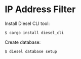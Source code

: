 # IP Address Filter

Install Diesel CLI tool:

```
$ cargo install diesel_cli
```

Create database:

```
$ diesel database setup
```
